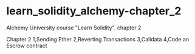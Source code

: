 # learn_solidity_alchemy-chapter_2
Alchemy University course "Learn Solidity". chapter 2

Chapter 2
1,Sending Ether
2,Reverting Transactions
3,Calldata
4,Code an Escrow contract
